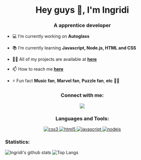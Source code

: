 <h1 align="center">Hey guys 👋, I'm Ingridi</h1>
<h3 align="center">A apprentice developer</h3>

- 💻 I’m currently working on **Autoglass** 

- 📚 I’m currently learning **Javascript, Node.js, HTML and CSS**

- 👨‍💻 All of my projects are available at **[here](https://github.com/ingridigavem)**

- 📫 How to reach me **[here](mailto:ingridigavem@gmail.com)**

- ⚡ Fun fact **Music fan**, **Marvel fan**, **Puzzle fan**, **etc** 🤣😂

<h3 align="center">Connect with me:</h3>
<p align="center">
<a href="https://linkedin.com/in/ingridi-gave" target="blank"><img src="https://img.shields.io/badge/LinkedIn-0077B5?style=for-the-badge&logo=linkedin&logoColor=white">
</a>
</p>

<h3 align="center">Languages and Tools:</h3>

<p align="center"> <a href="https://www.w3schools.com/css/" target="_blank"> <img src="https://img.shields.io/badge/CSS3-1572B6?style=for-the-badge&logo=css3&logoColor=white" alt="css3"/> </a> <a href="https://www.w3schools.com/html/default.asp" target="_blank"> <img src="https://img.shields.io/badge/HTML5-E34F26?style=for-the-badge&logo=html5&logoColor=white" alt="html5"/> </a> <a href="https://developer.mozilla.org/en-US/docs/Web/JavaScript" target="_blank"> <img src="https://img.shields.io/badge/JavaScript-323330?style=for-the-badge&logo=javascript&logoColor=F7DF1E" alt="javascript"/> </a> <a href="https://nodejs.org" target="_blank"> <img src="https://img.shields.io/badge/Node.js-43853D?style=for-the-badge&logo=node.js&logoColor=white" alt="nodejs"/> </a> </p>

<h3 align="left">Statistics:</h3>
<p align="left">
  
  ![Ingridi's github stats](https://github-readme-stats.vercel.app/api?username=ingridigavem&show_icons=true&theme=tokyonight&count_private=true&line_height=33) ![Top Langs](https://github-readme-stats.vercel.app/api/top-langs/?username=ingridigavem&show_icons=true&theme=tokyonight&count_private=true)
